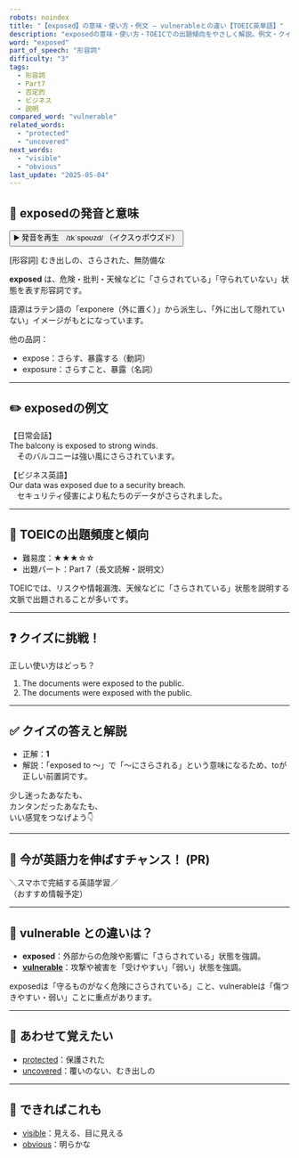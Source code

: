 ```yaml
---
robots: noindex
title: "【exposed】の意味・使い方・例文 ― vulnerableとの違い【TOEIC英単語】"
description: "exposedの意味・使い方・TOEICでの出題傾向をやさしく解説。例文・クイズ付きでvulnerableとの違いもわかりやすく学べます。"
word: "exposed"
part_of_speech: "形容詞"
difficulty: "3"
tags:
  - 形容詞
  - Part7
  - 否定的
  - ビジネス
  - 説明
compared_word: "vulnerable"
related_words:
  - "protected"
  - "uncovered"
next_words:
  - "visible"
  - "obvious"
last_update: "2025-05-04"
---
```


## 🔰 exposedの発音と意味

<button class="play-audio" onclick="playTTS('exposed')">
  <span class="play-audio-main">
    ▶️ 発音を再生　/ɪkˈspoʊzd/
  </span>
  <span class="play-audio-sub">
    （イクスゥポウズド）
  </span>
</button>

[形容詞] むき出しの、さらされた、無防備な

**exposed** は、危険・批判・天候などに「さらされている」「守られていない」状態を表す形容詞です。

語源はラテン語の「exponere（外に置く）」から派生し、「外に出して隠れていない」イメージがもとになっています。

他の品詞：  
- expose：さらす、暴露する（動詞）
- exposure：さらすこと、暴露（名詞）

---

## ✏️ exposedの例文

【日常会話】  
The balcony is exposed to strong winds.  
　そのバルコニーは強い風にさらされています。

【ビジネス英語】  
Our data was exposed due to a security breach.  
　セキュリティ侵害により私たちのデータがさらされました。

---

## 🎯 TOEICの出題頻度と傾向

- 難易度：★★★☆☆
- 出題パート：Part 7（長文読解・説明文）

TOEICでは、リスクや情報漏洩、天候などに「さらされている」状態を説明する文脈で出題されることが多いです。

---

## ❓ クイズに挑戦！

正しい使い方はどっち？

1. The documents were exposed to the public.  
2. The documents were exposed with the public.

---

## ✅ クイズの答えと解説

- 正解：**1**
- 解説：「exposed to ～」で「～にさらされる」という意味になるため、toが正しい前置詞です。

少し迷ったあなたも、  
カンタンだったあなたも、  
いい感覚をつなげよう👇️

---

## 🚀 今が英語力を伸ばすチャンス！ (PR)

<div class="info-center">
＼スマホで完結する英語学習／<br>  
（おすすめ情報予定）
</div>

---

## 🤔  vulnerable との違いは？

- **exposed**：外部からの危険や影響に「さらされている」状態を強調。
- **[vulnerable](/vulnerable)**：攻撃や被害を「受けやすい」「弱い」状態を強調。

exposedは「守るものがなく危険にさらされている」こと、vulnerableは「傷つきやすい・弱い」ことに重点があります。

---

## 🧩 あわせて覚えたい

- [protected](/protected)：保護された
- [uncovered](/uncovered)：覆いのない、むき出しの

---

## 📖 できればこれも

- [visible](/visible)：見える、目に見える
- [obvious](/obvious)：明らかな

<!-- cvid: aid21_bid47 -->
